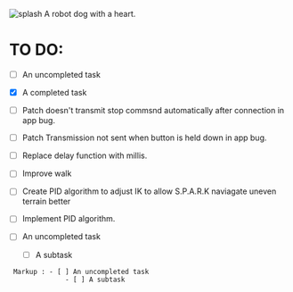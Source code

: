 
![splash](https://github.com/Nathan-Busse-private/S.P.A.R.K/assets/82398683/74f404fa-4832-449a-aaf1-10caba48064b)
A robot dog with a heart.

# TO DO:

- [ ] An uncompleted task
- [x] A completed task


- [ ]  Patch doesn't transmit stop commsnd automatically after connection in app bug.
- [ ]  Patch Transmission not sent when button is held down in app bug.
- [ ]  Replace delay function with millis.
- [ ]  Improve walk

- [ ]  Create PID algorithm to adjust IK to allow S.P.A.R.K naviagate uneven terrain better
- [ ]  Implement PID algorithm.


- [ ] An uncompleted task
    - [ ] A subtask

~~~
 Markup : - [ ] An uncompleted task
              - [ ] A subtask
~~~


